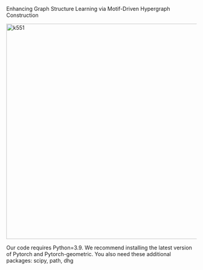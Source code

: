 Enhancing Graph Structure Learning via Motif-Driven Hypergraph Construction

<img width="568" alt="k551" src="https://github.com/user-attachments/assets/16b75ae2-c945-4f7a-950b-da718c2901b2">



Our code requires Python=3.9.
We recommend installing the latest version of Pytorch and Pytorch-geometric.
You also need these additional packages:
scipy, 
path, 
dhg
